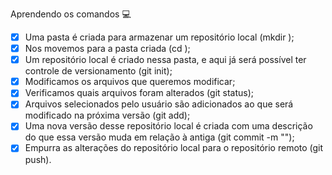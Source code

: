 Aprendendo os comandos 💻

- [x] Uma pasta é criada para armazenar um repositório local (mkdir <nome da pasta>);
- [x] Nos movemos para a pasta criada (cd <nome da pasta criada>);
- [x] Um repositório local é criado nessa pasta, e aqui já será possível ter controle de versionamento (git init);
- [x] Modificamos os arquivos que queremos modificar;
- [x] Verificamos quais arquivos foram alterados (git status);
- [x] Arquivos selecionados pelo usuário são adicionados ao que será modificado na próxima versão (git add);
- [x] Uma nova versão desse repositório local é criada com uma descrição do que essa versão muda em relação à antiga (git commit -m "<mensagem desejada>");
- [x] Empurra as alterações do repositório local para o repositório remoto (git push).